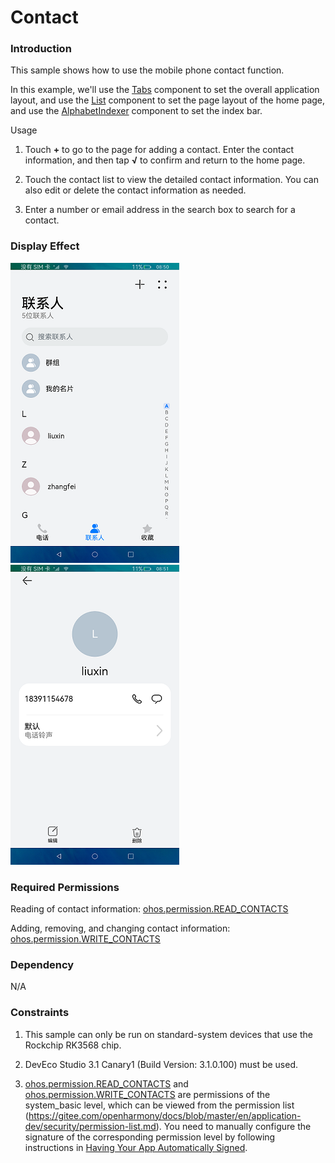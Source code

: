 # Contact

### Introduction

This sample shows how to use the mobile phone contact function.

In this example, we'll use the [Tabs](https://gitee.com/openharmony/docs/blob/master/en/application-dev/reference/arkui-ts/ts-container-tabs.md) component to set the overall application layout, and use the [List](https://gitee.com/openharmony/docs/blob/master/en/application-dev/reference/arkui-ts/ts-container-list.md) component to set the page layout of the home page, and use the [AlphabetIndexer](https://gitee.com/openharmony/docs/blob/master/en/application-dev/reference/arkui-ts/ts-container-alphabet-indexer.md) component to set the index bar.

Usage

1. Touch **+** to go to the page for adding a contact. Enter the contact information, and then tap **√** to confirm and return to the home page.

2. Touch the contact list to view the detailed contact information. You can also edit or delete the contact information as needed.

3. Enter a number or email address in the search box to search for a contact.

### Display Effect

![](screenshots/device/main.png) ![](screenshots/device/details.png)

### Required Permissions

Reading of contact information: [ohos.permission.READ_CONTACTS](https://gitee.com/openharmony/docs/blob/master/en/application-dev/security/permission-list.md)

Adding, removing, and changing contact information: [ohos.permission.WRITE_CONTACTS](https://gitee.com/openharmony/docs/blob/master/en/application-dev/security/permission-list.md)

### Dependency

N/A

### Constraints

1. This sample can only be run on standard-system devices that use the Rockchip RK3568 chip.

2. DevEco Studio 3.1 Canary1 (Build Version: 3.1.0.100) must be used.

3. [ohos.permission.READ_CONTACTS](https://gitee.com/openharmony/docs/blob/master/en/application-dev/security/permission-list.md) and [ohos.permission.WRITE_CONTACTS](https://gitee.com/openharmony/docs/blob/master/en/application-dev/security/permission-list.md) are permissions of the system_basic level, which can be viewed from the permission list (https://gitee.com/openharmony/docs/blob/master/en/application-dev/security/permission-list.md). You need to manually configure the signature of the corresponding permission level by following instructions in [Having Your App Automatically Signed](https://docs.openharmony.cn/pages/v3.2Beta/en/application-dev/security/hapsigntool-overview.md/).
